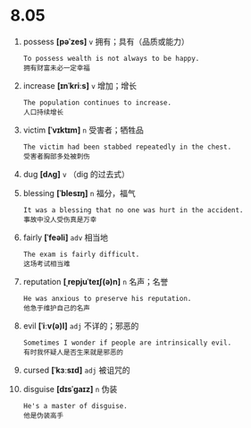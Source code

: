 # 8.05













1. possess **[pəˈzes]** `v` 拥有；具有（品质或能力）
    ```
    To possess wealth is not always to be happy.
    拥有财富未必一定幸福
    ```

2. increase **[ɪnˈkriːs]** `v` 增加；增长
    ```
    The population continues to increase.
    人口持续增长
    ```

3. victim **[ˈvɪktɪm]** `n` 受害者；牺牲品
    ```
    The victim had been stabbed repeatedly in the chest.
    受害者胸部多处被刺伤
    ```

4. dug **[dʌɡ]** `v` （dig 的过去式）

5. blessing **[ˈblesɪŋ]** `n` 福分，福气
    ```
    It was a blessing that no one was hurt in the accident.
    事故中没人受伤真是万幸
    ```

6. fairly **[ˈfeəli]** `adv` 相当地
    ```
    The exam is fairly difficult.
    这场考试相当难
    ```

7. reputation **[ˌrepjuˈteɪʃ(ə)n]** `n` 名声；名誉
    ```
    He was anxious to preserve his reputation.
    他急于维护自己的名声
    ```

8. evil **[ˈiːv(ə)l]** `adj` 不详的；邪恶的
    ```
    Sometimes I wonder if people are intrinsically evil.
    有时我怀疑人是否生来就是邪恶的
    ```

9. cursed **[ˈkɜːsɪd]** `adj` 被诅咒的

10. disguise **[dɪsˈɡaɪz]** `n` 伪装
    ```
    He's a master of disguise.
    他是伪装高手
    ```
